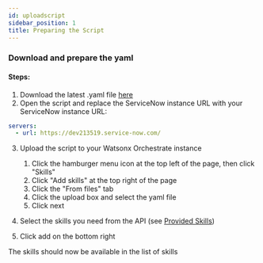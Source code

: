 ```yaml
---
id: uploadscript
sidebar_position: 1
title: Preparing the Script
---
```


### Download and prepare the yaml
#### Steps:
1. Download the latest .yaml file <a href="https://github.com/ibm-client-engineering/solution-wxo/blob/main/assets/servicenow/yamls/JC%20-%20WXOServiceNowAPI.yml">here</a>
2. Open the script and replace the ServiceNow instance URL with your ServiceNow instance URL:

```yaml
servers:
  - url: https://dev213519.service-now.com/
```

3. Upload the script to your Watsonx Orchestrate instance
    1. Click the hamburger menu icon at the top left of the page, then click "Skills"
    2. Click "Add skills" at the top right of the page
    3. Click the "From files" tab
    4. Click the upload box and select the yaml file
    5. Click next

4. Select the skills you need from the API (see <a href="/solution-wxo/GettingStarted/skills">Provided Skills</a>)
5. Click add on the bottom right

The skills should now be available in the list of skills